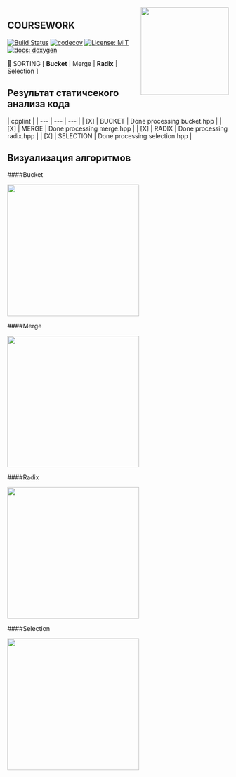 <img src="https://molpredstvo.ru/wp-content/uploads/2017/01/Gerb_MGTU_imeni_Baumana.png" width="200" height="whatever" align="right">

## COURSEWORK
[![Build Status](https://travis-ci.org/SimonRussia/bst.svg?branch=master)](https://travis-ci.org/SimonRussia/bst) [![codecov](https://codecov.io/gh/SimonRussia/bst/branch/master/graph/badge.svg)](https://codecov.io/gh/SimonRussia/bst) [![License: MIT](https://img.shields.io/badge/License-MIT-blue.svg)](/LICENSE) [![docs: doxygen](https://img.shields.io/badge/doxygen-github.io-orange.svg)](https://simonrussia.github.io/bst/files.html)

🚀 SORTING [ **Bucket** | Merge | **Radix** | Selection ]

## Результат статичсекого анализа кода
| cpplint |
| --- | --- | --- |
| [X] | BUCKET | Done processing bucket.hpp |
| [X] | MERGE | Done processing merge.hpp |
| [X] | RADIX | Done processing radix.hpp |
| [X] | SELECTION | Done processing selection.hpp |

## Визуализация алгоритмов
####Bucket

<img src="http://sorting.valemak.com/wp-content/uploads/2013/12/sort_bucket.gif" width="300" height="whatever">

####Merge

<img src="http://sorting.valemak.com/wp-content/uploads/2013/11/sort_merge.gif" width="300" height="whatever">

####Radix

<img src="http://sorting.valemak.com/wp-content/uploads/2013/12/sort_radix_lsd.gif" width="300" height="whatever">

####Selection

<img src="http://sorting.valemak.com/wp-content/uploads/2013/11/sort_selection.gif" width="300" height="whatever">
